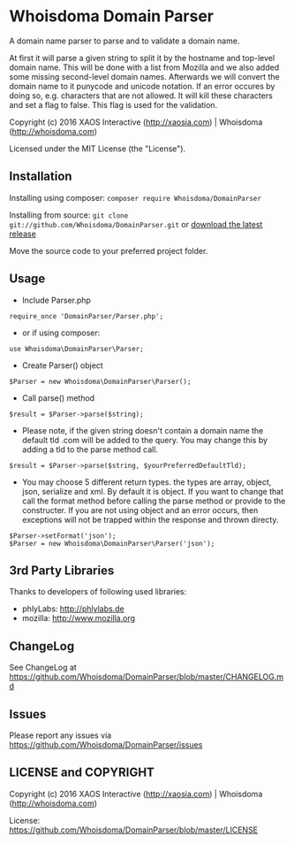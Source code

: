 Whoisdoma Domain Parser
=====================

A domain name parser to parse and to validate a domain name.

At first it will parse a given string to split it by the hostname and top-level domain name.
This will be done with a list from Mozilla and we also added some missing second-level domain
names. Afterwards we will convert the domain name to it punycode and unicode notation. If an
error occures by doing so, e.g. characters that are not allowed. It will kill these characters
and set a flag to false. This flag is used for the validation.

Copyright (c) 2016 XAOS Interactive (http://xaosia.com) | Whoisdoma (http://whoisdoma.com)

Licensed under the MIT License (the "License").

Installation
------------
Installing using composer: `composer require Whoisdoma/DomainParser`

Installing from source: `git clone git://github.com/Whoisdoma/DomainParser.git` or [download the latest release](https://github.com/Whoisdoma/DomainParser/zipball/master)

Move the source code to your preferred project folder.

Usage
-----
* Include Parser.php
```
require_once 'DomainParser/Parser.php';
```

* or if using composer:
```
use Whoisdoma\DomainParser\Parser;
```

* Create Parser() object
```
$Parser = new Whoisdoma\DomainParser\Parser();
```

* Call parse() method
```
$result = $Parser->parse($string);
```

* Please note, if the given string doesn't contain a domain name the default tld
.com will be added to the query. You may change this by adding a tld to the parse
method call.
```
$result = $Parser->parse($string, $yourPreferredDefaultTld);
```

* You may choose 5 different return types. the types are array, object, json, serialize and
xml. By default it is object. If you want to change that call the format method before calling
the parse method or provide to the constructer. If you are not using object and an
error occurs, then exceptions will not be trapped within the response and thrown directy.
```
$Parser->setFormat('json');
$Parser = new Whoisdoma\DomainParser\Parser('json');
```

3rd Party Libraries
-------------------
Thanks to developers of following used libraries:
* phlyLabs: http://phlylabs.de
* mozilla: http://www.mozilla.org 

ChangeLog
---------
See ChangeLog at https://github.com/Whoisdoma/DomainParser/blob/master/CHANGELOG.md

Issues
------
Please report any issues via https://github.com/Whoisdoma/DomainParser/issues

LICENSE and COPYRIGHT
---------------------
Copyright (c) 2016 XAOS Interactive (http://xaosia.com) | Whoisdoma (http://whoisdoma.com)

License: https://github.com/Whoisdoma/DomainParser/blob/master/LICENSE
